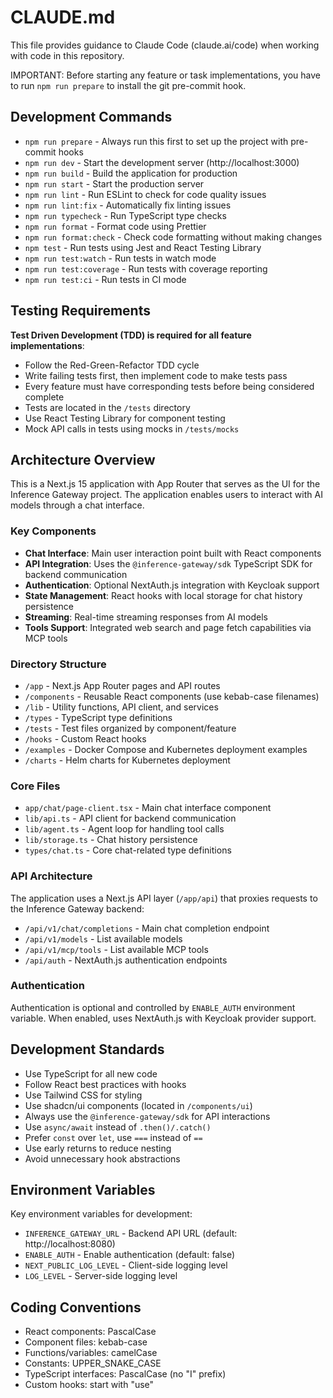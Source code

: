 # CLAUDE.md

This file provides guidance to Claude Code (claude.ai/code) when working with code in this repository.

IMPORTANT: Before starting any feature or task implementations, you have to run `npm run prepare` to install the git pre-commit hook.

## Development Commands

- `npm run prepare` - Always run this first to set up the project with pre-commit hooks
- `npm run dev` - Start the development server (http://localhost:3000)
- `npm run build` - Build the application for production
- `npm run start` - Start the production server
- `npm run lint` - Run ESLint to check for code quality issues
- `npm run lint:fix` - Automatically fix linting issues
- `npm run typecheck` - Run TypeScript type checks
- `npm run format` - Format code using Prettier
- `npm run format:check` - Check code formatting without making changes
- `npm test` - Run tests using Jest and React Testing Library
- `npm run test:watch` - Run tests in watch mode
- `npm run test:coverage` - Run tests with coverage reporting
- `npm run test:ci` - Run tests in CI mode

## Testing Requirements

**Test Driven Development (TDD) is required for all feature implementations**:

- Follow the Red-Green-Refactor TDD cycle
- Write failing tests first, then implement code to make tests pass
- Every feature must have corresponding tests before being considered complete
- Tests are located in the `/tests` directory
- Use React Testing Library for component testing
- Mock API calls in tests using mocks in `/tests/mocks`

## Architecture Overview

This is a Next.js 15 application with App Router that serves as the UI for the Inference Gateway project. The application enables users to interact with AI models through a chat interface.

### Key Components

- **Chat Interface**: Main user interaction point built with React components
- **API Integration**: Uses the `@inference-gateway/sdk` TypeScript SDK for backend communication
- **Authentication**: Optional NextAuth.js integration with Keycloak support
- **State Management**: React hooks with local storage for chat history persistence
- **Streaming**: Real-time streaming responses from AI models
- **Tools Support**: Integrated web search and page fetch capabilities via MCP tools

### Directory Structure

- `/app` - Next.js App Router pages and API routes
- `/components` - Reusable React components (use kebab-case filenames)
- `/lib` - Utility functions, API client, and services
- `/types` - TypeScript type definitions
- `/tests` - Test files organized by component/feature
- `/hooks` - Custom React hooks
- `/examples` - Docker Compose and Kubernetes deployment examples
- `/charts` - Helm charts for Kubernetes deployment

### Core Files

- `app/chat/page-client.tsx` - Main chat interface component
- `lib/api.ts` - API client for backend communication
- `lib/agent.ts` - Agent loop for handling tool calls
- `lib/storage.ts` - Chat history persistence
- `types/chat.ts` - Core chat-related type definitions

### API Architecture

The application uses a Next.js API layer (`/app/api`) that proxies requests to the Inference Gateway backend:

- `/api/v1/chat/completions` - Main chat completion endpoint
- `/api/v1/models` - List available models
- `/api/v1/mcp/tools` - List available MCP tools
- `/api/auth` - NextAuth.js authentication endpoints

### Authentication

Authentication is optional and controlled by `ENABLE_AUTH` environment variable. When enabled, uses NextAuth.js with Keycloak provider support.

## Development Standards

- Use TypeScript for all new code
- Follow React best practices with hooks
- Use Tailwind CSS for styling
- Use shadcn/ui components (located in `/components/ui`)
- Always use the `@inference-gateway/sdk` for API interactions
- Use `async/await` instead of `.then()/.catch()`
- Prefer `const` over `let`, use `===` instead of `==`
- Use early returns to reduce nesting
- Avoid unnecessary hook abstractions

## Environment Variables

Key environment variables for development:

- `INFERENCE_GATEWAY_URL` - Backend API URL (default: http://localhost:8080)
- `ENABLE_AUTH` - Enable authentication (default: false)
- `NEXT_PUBLIC_LOG_LEVEL` - Client-side logging level
- `LOG_LEVEL` - Server-side logging level

## Coding Conventions

- React components: PascalCase
- Component files: kebab-case
- Functions/variables: camelCase
- Constants: UPPER_SNAKE_CASE
- TypeScript interfaces: PascalCase (no "I" prefix)
- Custom hooks: start with "use"
